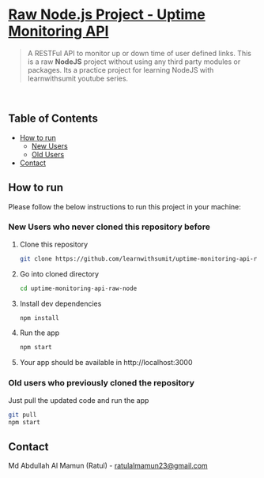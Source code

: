# <a href="https://github.com/RatulAlMamun/uptime-monitoring-api-raw-nodejs">Raw Node.js Project - Uptime Monitoring API</a>

> A RESTFul API to monitor up or down time of user defined links. This is a raw __NodeJS__ project without using any third party modules or packages. Its a practice project for learning NodeJS with learnwithsumit youtube series.

<br>

<!-- Table of Contents -->
## Table of Contents

+ [How to run](#how-to-run)
  - [New Users](#new-users-who-never-cloned-this-repository-before)
  - [Old Users](#old-users-who-previously-cloned-the-repository)
+ [Contact](#contact)


<!-- HOW TO RUN -->

## How to run

Please follow the below instructions to run this project in your machine:

### New Users who never cloned this repository before

1. Clone this repository
   ```sh
   git clone https://github.com/learnwithsumit/uptime-monitoring-api-raw-node.git
   ```
2. Go into cloned directory
   ```sh
   cd uptime-monitoring-api-raw-node
   ```
3. Install dev dependencies
   ```sh
   npm install
   ```
4. Run the app
   ```sh
   npm start
   ```
5. Your app should be available in http://localhost:3000

### Old users who previously cloned the repository

Just pull the updated code and run the app

```sh
git pull
npm start
```

<!-- CONTACT -->

## Contact

Md Abdullah Al Mamun (Ratul) - [ratulalmamun23@gmail.com](mailto:ratulalmamun23@gmail.com)